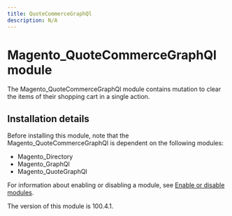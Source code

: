 ```yaml
---
title: QuoteCommerceGraphQl
description: N/A
---
```


# Magento_QuoteCommerceGraphQl module

The Magento_QuoteCommerceGraphQl module contains mutation to clear the items of their shopping cart in a single action.

## Installation details

Before installing this module, note that the Magento_QuoteCommerceGraphQl is dependent on the following modules:

- Magento_Directory
- Magento_GraphQl
- Magento_QuoteGraphQl

For information about enabling or disabling a module, see [Enable or disable modules](https://experienceleague.adobe.com/docs/commerce-operations/installation-guide/tutorials/manage-modules.html).

<InlineAlert slots="text" />
The version of this module is 100.4.1.

